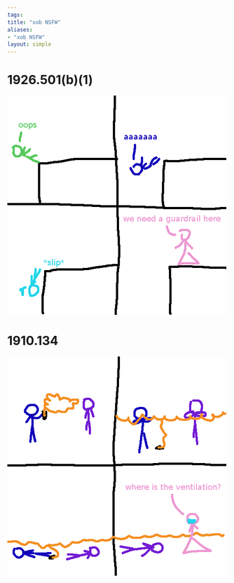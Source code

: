```yaml
---
tags: 
title: "xob NSFW"
aliases:
- "xob NSFW"
layout: simple
---
```


# 1926.501(b)(1) 

![rail](assets/nsfw/rail.png)

# 1910.134 

![gas](assets/nsfw/gas.png)